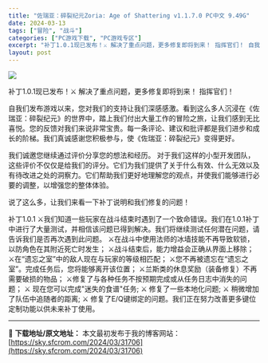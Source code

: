 ```yaml
---
title: "佐瑞亚：碎裂纪元Zoria: Age of Shattering v1.1.7.0 PC中文 9.49G"
date: 2024-03-13
tags: ["冒险", "战斗"]
categories: ["PC游戏下载", "PC游戏专区"]
excerpt: "补丁1.0.1现已发布！⚔️ 解决了重点问题，更多修复即将到来！ 指挥官们！ 自我们发布游戏以来，您对我们的支持让我们深感感激。看到这么多人沉浸在《佐瑞亚：碎裂纪元》的世界中，踏上我们付出大量工作的冒险之旅，让我们感到无比喜悦。您的反馈对我们来说非常宝贵。每一条评论、建议和批评都是我们进步和成长的阶&hellip;"
layout: post
---
```


<img class="aligncenter" src="https://sky.sfcrom.com/wp-content/uploads/2024/03/20240329101424-3f9d0.jpeg" />

补丁1.0.1现已发布！⚔️
解决了重点问题，更多修复即将到来！
指挥官们！

自我们发布游戏以来，您对我们的支持让我们深感感激。看到这么多人沉浸在《佐瑞亚：碎裂纪元》的世界中，踏上我们付出大量工作的冒险之旅，让我们感到无比喜悦。您的反馈对我们来说非常宝贵。每一条评论、建议和批评都是我们进步和成长的阶梯。我们真诚感谢您积极参与，使《佐瑞亚：碎裂纪元》变得更好。

我们诚邀您继续通过评价分享您的想法和经历。
对于我们这样的小型开发团队，这些评价不仅仅是给我们的评分。它们为我们提供了关于什么有效、什么无效以及有待改进之处的洞察力。它们帮助我们更好地理解您的观点，并使我们能够进行必要的调整，以增强您的整体体验。

说了这么多，让我们来看一下补丁说明和我们修复的问题！

补丁1.0.1
⚔️我们知道一些玩家在战斗结束时遇到了一个致命错误。我们在1.0.1补丁中进行了大量测试，并相信该问题已得到解决。我们将继续测试任何潜在问题，请告诉我们是否再次遇到此问题。
⚔️在战斗中使用法师的冰墙技能不再导致软锁，以防角色在其附近死亡时发生；
⚔️战斗结束后，能力增益会正确从界面上移除；
⚔️在“遗忘之室”中的敌人现在与玩家的等级相匹配；
⚔️您不再被遗忘在“遗忘之室”。完成任务后，您将能够离开该位置；
⚔️兰斯类的休息奖励（装备修复）不再需要破损的物品；
⚔️修复了与各种任务不按预期完成或从任务日志中消失的问题；
⚔️ 现在您可以完成"迷失的食谱"任务;
⚔️ 修复了一些本地化问题;
⚔️ 稍微增加了队伍中追随者的距离;
⚔️ 修复了E/Q键绑定的问题。我们正在努力改善更多键位定制功能以供未来补丁使用。




---
📖 **下载地址/原文地址：** 本文最初发布于我的博客网站：[https://sky.sfcrom.com/2024/03/31706](https://sky.sfcrom.com/2024/03/31706)
